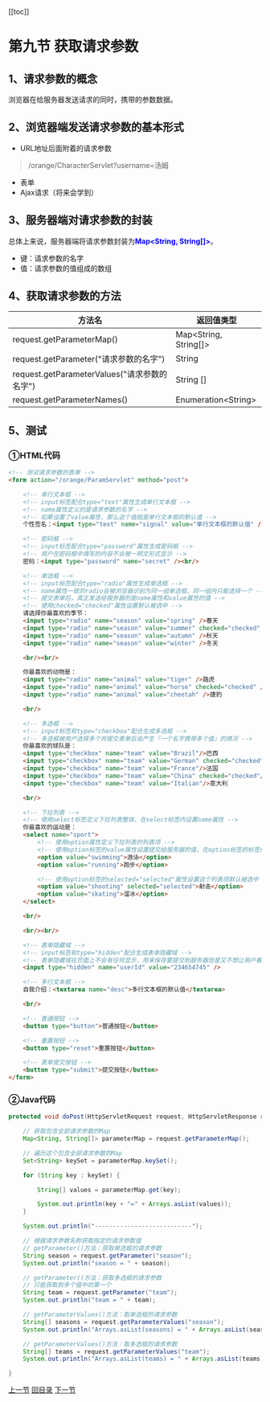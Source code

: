 [[toc]]

# 第九节 获取请求参数

## 1、请求参数的概念

浏览器在给服务器发送请求的同时，携带的参数数据。

## 2、浏览器端发送请求参数的基本形式

- URL地址后面附着的请求参数

> /orange/CharacterServlet?username=汤姆

- 表单
- Ajax请求（将来会学到）

## 3、服务器端对请求参数的封装

总体上来说，服务器端将请求参数封装为<span style="color:blue;font-weight:bold;">Map&lt;String, String[]&gt;</span>。

- 键：请求参数的名字
- 值：请求参数的值组成的数组

## 4、获取请求参数的方法

| 方法名                                       | 返回值类型                  |
| -------------------------------------------- | --------------------------- |
| request.getParameterMap()                    | Map&lt;String, String[]&gt; |
| request.getParameter("请求参数的名字")       | String                      |
| request.getParameterValues("请求参数的名字") | String []                   |
| request.getParameterNames()                  | Enumeration&lt;String&gt;   |

## 5、测试

### ①HTML代码

```html
<!-- 测试请求参数的表单 -->
<form action="/orange/ParamServlet" method="post">

    <!-- 单行文本框 -->
    <!-- input标签配合type="text"属性生成单行文本框 -->
    <!-- name属性定义的是请求参数的名字 -->
    <!-- 如果设置了value属性，那么这个值就是单行文本框的默认值 -->
    个性签名：<input type="text" name="signal" value="单行文本框的默认值" /><br/>

    <!-- 密码框 -->
    <!-- input标签配合type="password"属性生成密码框 -->
    <!-- 用户在密码框中填写的内容不会被一明文形式显示 -->
    密码：<input type="password" name="secret" /><br/>

    <!-- 单选框 -->
    <!-- input标签配合type="radio"属性生成单选框 -->
    <!-- name属性一致的radio会被浏览器识别为同一组单选框，同一组内只能选择一个 -->
    <!-- 提交表单后，真正发送给服务器的是name属性和value属性的值 -->
    <!-- 使用checked="checked"属性设置默认被选中 -->
    请选择你最喜欢的季节：
    <input type="radio" name="season" value="spring" />春天
    <input type="radio" name="season" value="summer" checked="checked" />夏天
    <input type="radio" name="season" value="autumn" />秋天
    <input type="radio" name="season" value="winter" />冬天

    <br/><br/>

    你最喜欢的动物是：
    <input type="radio" name="animal" value="tiger" />路虎
    <input type="radio" name="animal" value="horse" checked="checked" />宝马
    <input type="radio" name="animal" value="cheetah" />捷豹

    <br/>

    <!-- 多选框 -->
    <!-- input标签和type="checkbox"配合生成多选框 -->
    <!-- 多选框被用户选择多个并提交表单后会产生『一个名字携带多个值』的情况 -->
    你最喜欢的球队是：
    <input type="checkbox" name="team" value="Brazil"/>巴西
    <input type="checkbox" name="team" value="German" checked="checked"/>德国
    <input type="checkbox" name="team" value="France"/>法国
    <input type="checkbox" name="team" value="China" checked="checked"/>中国
    <input type="checkbox" name="team" value="Italian"/>意大利

    <br/>

    <!-- 下拉列表 -->
    <!-- 使用select标签定义下拉列表整体，在select标签内设置name属性 -->
    你最喜欢的运动是：
    <select name="sport">
        <!-- 使用option属性定义下拉列表的列表项 -->
        <!-- 使用option标签的value属性设置提交给服务器的值，在option标签的标签体中设置给用户看的值 -->
        <option value="swimming">游泳</option>
        <option value="running">跑步</option>

        <!-- 使用option标签的selected="selected"属性设置这个列表项默认被选中 -->
        <option value="shooting" selected="selected">射击</option>
        <option value="skating">溜冰</option>
    </select>

    <br/>

    <br/><br/>

    <!-- 表单隐藏域 -->
    <!-- input标签和type="hidden"配合生成表单隐藏域 -->
    <!-- 表单隐藏域在页面上不会有任何显示，用来保存要提交到服务器但是又不想让用户看到的数据 -->
    <input type="hidden" name="userId" value="234654745" />

    <!-- 多行文本框 -->
    自我介绍：<textarea name="desc">多行文本框的默认值</textarea>

    <br/>

    <!-- 普通按钮 -->
    <button type="button">普通按钮</button>

    <!-- 重置按钮 -->
    <button type="reset">重置按钮</button>

    <!-- 表单提交按钮 -->
    <button type="submit">提交按钮</button>
</form>
```

### ②Java代码

```java
protected void doPost(HttpServletRequest request, HttpServletResponse response) throws ServletException, IOException {

    // 获取包含全部请求参数的Map
    Map<String, String[]> parameterMap = request.getParameterMap();

    // 遍历这个包含全部请求参数的Map
    Set<String> keySet = parameterMap.keySet();

    for (String key : keySet) {

        String[] values = parameterMap.get(key);

        System.out.println(key + "=" + Arrays.asList(values));
    }

    System.out.println("---------------------------");

    // 根据请求参数名称获取指定的请求参数值
    // getParameter()方法：获取单选框的请求参数
    String season = request.getParameter("season");
    System.out.println("season = " + season);

    // getParameter()方法：获取多选框的请求参数
    // 只能获取到多个值中的第一个
    String team = request.getParameter("team");
    System.out.println("team = " + team);

    // getParameterValues()方法：取单选框的请求参数
    String[] seasons = request.getParameterValues("season");
    System.out.println("Arrays.asList(seasons) = " + Arrays.asList(seasons));

    // getParameterValues()方法：取多选框的请求参数
    String[] teams = request.getParameterValues("team");
    System.out.println("Arrays.asList(teams) = " + Arrays.asList(teams));

}
```

[上一节](verse08.html) [回目录](index.html) [下一节](verse10.html)